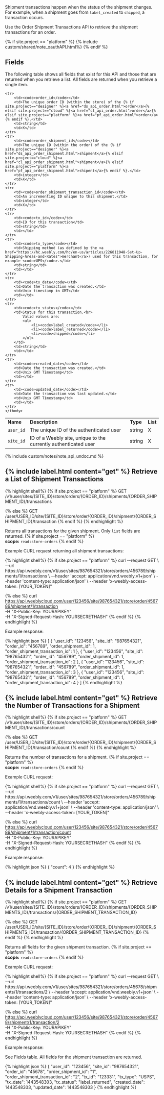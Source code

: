 Shipment transactions happen when the status of the shipment changes. For example, when a shipment goes from <code>label_created</code> to <code>shipped</code>, a transaction occurs.

​Use the Order Shipment Transactions API to retrieve the shipment transactions for an order.

{% if site.project == "platform" %}
{% include custom/shared/note_oauthAPI.html%}
{% endif %}
<h2>Fields</h2>

The following table shows all fields that exist for this API and those that are returned when you retrieve a list. All fields are returned when you retrieve a single item.
<table>
    <tbody>
    <tr>
        <td><strong>Name</strong></td>
        <td><strong>Description</strong></td>
        <td><strong>Type</strong></td>
        <td><strong>List</strong></td>
    </tr>
    <tr>
        <td>​<code>user_id</code></td>
        <td>The unique ID of the authenticated user</td>
        <td>string</td>
        <td>X</td>
    </tr>
    <tr>
        <td><code>site_id</code></td>
        <td>ID of a Weebly site, unique to the currently authenticated user​</td>
        <td>string</td>
        <td>X</td>
    </tr>

    <tr>
        <td><code>order_id</code></td>
        <td>The unique order ID (within the store) of the {% if site.project=="designer" %}<a href="ds_api_order.html">order</a>{% elsif site.project=="cloud" %}<a href="cl_api_order.html">order</a>{% elsif site.project=="platform" %}<a href="pf_api_order.html">order</a>{% endif %}.</td>
        <td>string</td>
        <td>X</td>
    </tr>
    <tr>
        <td><code>order_shipment_id</code></td>
        <td>The unique ID (within the order) of the {% if site.project=="designer" %}<a href="ds_api_order_shipment.html">shipment</a>{% elsif site.project=="cloud" %}<a href="cl_api_order_shipment.html">shipment</a>{% elsif site.project=="platform" %}<a href="pf_api_order_shipment.html">shipent</a>{% endif %}.</td>
        <td>integer</td>
        <td>X</td>
    </tr>
    <tr>
        <td><code>order_shipment_transaction_id</code></td>
        <td>An incrementing ID unique to this shipment.</td>
        <td>integer</td>
        <td>X</td>
    </tr>
    <tr>
        <td><code>tx_id</code></td>
        <td>ID for this transaction</td>
        <td>string</td>
        <td></td>
    </tr>
    <tr>
        <td><code>tx_type</code></td>
        <td>Shipping method (as defined by the <a href="https://hc.weebly.com/hc/en-us/articles/226811948-Set-Up-Shipping-Areas-and-Rates">merchant</a>) used for this transaction, for example <code>UPS</code>.</td>
        <td>string</td>
        <td></td>
    </tr>
    <tr>
        <td><code>tx_date</code></td>
        <td>Date the transaction was created.</td>
        <td>​Unix timestamp in GMT</td>
        <td></td>
    </tr>
    <tr>
        <td><code>tx_status</code></td>
        <td>Status for this transaction.<br>
            Valid values are:
            <ul>
                <li><code>label_created</code></li>
                <li><code>label_returned</code></li>
                <li><code>shipped</code></li>
            </ul>
        </td>
        <td>string</td>
        <td></td>
    </tr>
    <tr>
        <td><code>created_date</code></td>
        <td>Date the transaction was created.</td>
        <td>Unix GMT Timestamp</td>
        <td></td>
    </tr>
    <tr>
        <td><code>updated_date</code></td>
        <td>Date the transaction was last updated.</td>
        <td>Unix GMT Timestamp</td>
        <td></td>
    </tr>
    </tbody>
</table>
{% include custom/notes/note_api_undoc.md %}

<h2>{% include label.html content="get" %} Retrieve a List of Shipment Transactions</h2>

{% highlight shell%}
{% if site.project == "platform" %}
GET /v1/user/sites/{SITE_ID}/store/orders/{ORDER_ID}/shipments/{ORDER_SHIPMENT_ID}/transactions

{% else %}
GET /user/USER_ID/site/{SITE_ID}/store/order/{ORDER_ID}/shipment/{ORDER_SHIPMENT_ID}/transaction
{% endif %}
{% endhighlight %}

Returns all transactions for the given shipment. Only `list` fields are returned.
{% if site.project == "platform" %}
<br>
**scope:** `read:store-orders`
{% endif %}

<p class="codeTitle">Example CURL request returning all shipment transactions:</p>
{% highlight shell%}
{% if site.project == "platform" %}
curl --request GET \
--url https://api.weebly.com/v1/user/sites/987654321/store/orders/456789/shipments/1/transactions \
--header 'accept: application/vnd.weebly.v1+json' \
--header 'content-type: application/json' \
--header 'x-weebly-access-token: [YOUR_TOKEN]"

{% else %}
curl https://api.weeblycloud.com/user/123456/site/987654321/store/order/456789/shipment/1/transaction \
-H "X-Public-Key: YOURAPIKEY" \
-H "X-Signed-Request-Hash: YOURSECRETHASH"
{% endif %}
{% endhighlight %}

<p class="codeTitle">Example response:</p>
{% highlight json %}
[
    {
        "user_id": "123456",
        "site_id": "987654321",
        "order_id": "456789",
        "order_shipment_id": 1,
        "order_shipment_transaction_id": 1
    },
    {
        "user_id": "123456",
        "site_id": "987654321",
        "order_id": "456789",
        "order_shipment_id": 1,
        "order_shipment_transaction_id": 2
    },
    {
        "user_id": "123456",
        "site_id": "987654321",
        "order_id": "456789",
        "order_shipment_id": 1,
        "order_shipment_transaction_id": 3
    },
    {
        "user_id": "123456",
        "site_id": "987654321",
        "order_id": "456789",
        "order_shipment_id": 1,
        "order_shipment_transaction_id": 4
    }
]
{% endhighlight %}

<h2>{% include label.html content="get" %} Retrieve the Number of Transactions for a Shipment
</h2>
{% highlight shell%}
{% if site.project == "platform" %}
GET /v1/user/sites/{SITE_ID}/store/orders/{ORDER_ID}/shipments/{ORDER_SHIPMENT_ID}/transactions/count

{% else %}
GET /user/USER_ID/site/{SITE_ID}/store/order/{ORDER_ID}/shipment/{ORDER_SHIPMENT_ID}/transaction/count
{% endif %}
{% endhighlight %}

Returns the number of transactions for a shipment.
{% if site.project == "platform" %}
<br>
**scope:** `read:store-orders`
{% endif %}

<p class="codeTitle">Example CURL request:</p>
{% highlight shell%}
{% if site.project == "platform" %}
curl --request GET \
--url https://api.weebly.com/v1/user/sites/987654321/store/orders/456789/shipments/1/transactions/count \
--header 'accept: application/vnd.weebly.v1+json' \
--header 'content-type: application/json' \
--header 'x-weebly-access-token: [YOUR_TOKEN]"

{% else %}
curl https://api.weeblycloud.com/user/123456/site/987654321/store/order/456789/shipment/1/transaction/count \
-H "X-Public-Key: YOURAPIKEY" \
-H "X-Signed-Request-Hash: YOURSECRETHASH"
{% endif %}
{% endhighlight %}

<p class="codeTitle">Example response:</p>
{% highlight json %}
{
    "count": 4
}
{% endhighlight %}

<h2>{% include label.html content="get" %} Retrieve Details for a Shipment Transaction
</h2>
{% highlight shell%}
{% if site.project == "platform" %}
GET /v1/user/sites/{SITE_ID}/store/orders/{ORDER_ID}/shipments/{ORDER_SHIPMENTS_ID}/transactions/{ORDER_SHIPMENT_TRANSACTION_ID}

{% else %}
GET /user/USER_ID/site/{SITE_ID}/store/order/{ORDER_ID}/shipment/{ORDER_SHIPMENTS_ID}/transaction/{ORDER_SHIPMENT_TRANSACTION_ID}
{% endif %}
{% endhighlight %}

Returns all fields for the given shipment transaction.
{% if site.project == "platform" %}
<br>
**scope:** `read:store-orders`
{% endif %}

<p class="codeTitle">Example CURL request:</p>
{% highlight shell%}
{% if site.project == "platform" %}
curl --request GET \
--url https://api.weebly.com/v1/user/sites/987654321/store/orders/45678/shipments/1/transactions/2 \
--header 'accept: application/vnd.weebly.v1+json' \
--header 'content-type: application/json' \
--header 'x-weebly-access-token: [YOUR_TOKEN]"

{% else %}
curl https://api.weeblycloud.com/user/123456/site/987654321/store/order/45678/shipment/1/transaction/2 \
-H "X-Public-Key: YOURAPIKEY" \
-H "X-Signed-Request-Hash: YOURSECRETHASH"
{% endif %}
{% endhighlight %}

<p class="codeTitle">Example response:</p>
<p>See Fields table. All fields for the shipment transaction are returned.</p>
{% highlight json %}
{
    "user_id": "123456",
    "site_id": "987654321",
    "order_id": "45678",
    "order_shipment_id": "1",
    "order_shipment_transaction_id": "2",
    "tx_id": "123331",
    "tx_type": "USPS",
    "tx_date": 1443548303,
    "tx_status": "label_returned",
    "created_date": 1443548303,
    "updated_date": 1443548303
}
{% endhighlight %}
